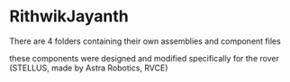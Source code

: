 # RithwikJayanth
There are 4 folders containing their own assemblies and component files

these components were designed and modified specifically for the rover (STELLUS, made by Astra Robotics, RVCE)
